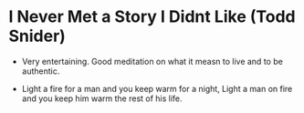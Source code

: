 # I Never Met a Story I Didnt Like (Todd Snider)

- Very entertaining. Good meditation on what it measn to live and to be authentic.

- Light a fire for a man and you keep warm for a night, Light a man on fire and you keep him warm the rest of his life.

